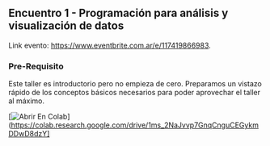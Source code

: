 ## Encuentro 1 - Programación para análisis y visualización de datos

Link evento: https://www.eventbrite.com.ar/e/117419866983.

### Pre-Requisito

Este taller es introductorio pero no empieza de cero. Preparamos un vistazo rápido de los conceptos básicos necesarios para poder aprovechar el taller al máximo.

 [![Abrir En Colab](https://colab.research.google.com/assets/colab-badge.svg)](https://colab.research.google.com/drive/1ms_2NaJvvp7GnqCnguCEGykmDDwD8dzY]

